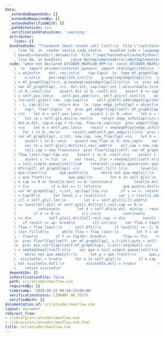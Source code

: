 ```yaml
---
data:
  _extendedDependsOn: []
  _extendedRequiredBy: []
  _extendedVerifiedWith: []
  _pathExtension: nim
  _verificationStatusIcon: ':warning:'
  attributes:
    links: []
  bundledCode: "Traceback (most recent call last):\n  File \"/opt/hostedtoolcache/Python/3.8.5/x64/lib/python3.8/site-packages/onlinejudge_verify/documentation/build.py\"\
    , line 70, in _render_source_code_stat\n    bundled_code = language.bundle(stat.path,\
    \ basedir=basedir).decode()\n  File \"/opt/hostedtoolcache/Python/3.8.5/x64/lib/python3.8/site-packages/onlinejudge_verify/languages/nim.py\"\
    , line 86, in bundle\n    raise NotImplementedError\nNotImplementedError\n"
  code: "when not declared ATCODER_MAXFLOW_HPP:\n  const ATCODER_MAXFLOW_HPP* = 1\n\
    \  \n  import atcoder/internal_queue\n  import std/algorithm\n\n  type edge[Cap]\
    \ = object\n    dst, rev:int\n    cap:Cap\n  \n  type mf_graph[Cap] = object\n\
    \    n:int\n    pos:seq[(int,int)]\n    g:seq[seq[edge[Cap]]]\n  \n  proc init_mf_graph*[Cap](n:int):auto\
    \ = mf_graph[Cap](n:n, g:newSeq[seq[edge[Cap]]](n))\n  \n  proc add_edge*[Cap](self:\
    \ var mf_graph[Cap], src, dst:int, cap:Cap):int {.discardable.}=\n    assert src\
    \ in 0..<self.n\n    assert dst in 0..<self.n\n    assert 0 <= cap\n    let m\
    \ = self.pos.len\n    self.pos.add((src, self.g[src].len))\n    self.g[src].add(edge[Cap](dst:dst,\
    \ rev:self.g[dst].len, cap:cap))\n    self.g[dst].add(edge[Cap](dst:src, rev:self.g[src].len\
    \ - 1, cap:0))\n    return m\n  \n  type edge_info[Cap] = object\n    src*, dst*:int\n\
    \    cap*, flow*:Cap\n  \n  proc get_edge*[Cap](self: mf_graph[Cap], i:int):edge_info[Cap]\
    \ =\n    let m = self.pos.len\n    assert i in 0..<m\n    let e = self.g[self.pos[i][0]][self.pos[i][1]]\n\
    \    let re = self.g[e.dst][e.rev]\n    return edge_info[Cap](src:self.pos[i][0],\
    \ dst:e.dst, cap:e.cap + re.cap, flow:re.cap)\n\n  proc edges*[Cap](self: mf_graph[Cap]):seq[edge_info[Cap]]\
    \ =\n    let m = self.pos.len\n    result = newSeqOfCap[edge_info[Cap]](m)\n \
    \   for i in 0..<m:\n      result.add(self.get_edge(i))\n\n  proc change_edge*[Cap](self:\
    \ var mf_graph[Cap], i:int, new_cap, new_flow:Cap) =\n    let m = self.pos.len\n\
    \    assert i in 0..<m\n    assert new_flow in 0..new_cap\n    var e = self.g[self.pos[i][0]][self.pos[i][1]].addr\n\
    \    var re = self.g[e[].dst][e[].rev].addr\n    e[].cap = new_cap - new_flow\n\
    \    re[].cap = new_flow\n\n\n  proc flow*[Cap](self: var mf_graph[Cap], s, t:int,\
    \ flow_limit:Cap):Cap =\n    assert s in 0..<self.n\n    assert t in 0..<self.n\n\
    \    assert s != t\n  \n    var level, iter = newSeq[int](self.n)\n    var que\
    \ = init_simple_queue[int]()\n#    internal::simple_queue<int> que;\n  \n    proc\
    \ bfs(self: mf_graph[Cap]) =\n      level.fill(-1)\n      level[s] = 0\n     \
    \ que.clear()\n      que.push(s)\n      while not que.empty():\n        let v\
    \ = que.front()\n        que.pop()\n        for e in self.g[v]:\n          if\
    \ e.cap == 0 or level[e.dst] >= 0: continue\n          level[e.dst] = level[v]\
    \ + 1\n          if e.dst == t: return\n          que.push(e.dst)\n    proc dfs(self:\
    \ var mf_graph[Cap], v:int, up:Cap):Cap =\n      if v == s: return up\n      result\
    \ = Cap(0)\n      let level_v = level[v]\n      var i = iter[v].addr\n      while\
    \ i[] < self.g[v].len:\n        let e = self.g[v][i[]].addr\n        if level_v\
    \ <= level[e[].dst] or self.g[e[].dst][e[].rev].cap == 0:\n          i[].inc\n\
    \          continue\n        let d = self.dfs(e.dst, min(up - result, self.g[e[].dst][e[].rev].cap))\n\
    \        if d <= 0:\n          i[].inc\n          continue\n        self.g[v][i[]].cap\
    \ += d\n        self.g[e[].dst][e[].rev].cap -= d\n        result += d\n     \
    \   if result == up: break\n        i[].inc\n\n    var flow = Cap(0)\n    while\
    \ flow < flow_limit:\n      self.bfs()\n      if level[t] == -1: break\n     \
    \ iter.fill(0)\n      while flow < flow_limit:\n        let f = self.dfs(t, flow_limit\
    \ - flow)\n        if f == Cap(0): break\n        flow += f\n    return flow\n\
    \n  proc flow*[Cap](self: var mf_graph[Cap], s,t:int):auto = self.flow(s, t, Cap.high)\n\
    \n  proc min_cut*[Cap](self:mf_graph[Cap], s:int):seq[bool] =\n    var visited\
    \ = newSeq[bool](self.n)\n    var que = init_simple_queue[int]()\n    que.push(s)\n\
    \    while not que.empty():\n      let p = que.front()\n      que.pop()\n    \
    \  visited[p] = true\n      for e in self.g[p]:\n        if e.cap != Cap(0) and\
    \ not visited[e.dst]:\n          visited[e.dst] = true\n          que.push(e.dst)\n\
    \    return visited\n"
  dependsOn: []
  isVerificationFile: false
  path: src/atcoder/maxflow.nim
  requiredBy: []
  timestamp: '2020-09-22 00:56:23+09:00'
  verificationStatus: LIBRARY_NO_TESTS
  verifiedWith: []
documentation_of: src/atcoder/maxflow.nim
layout: document
redirect_from:
- /library/src/atcoder/maxflow.nim
- /library/src/atcoder/maxflow.nim.html
title: src/atcoder/maxflow.nim
---
```

